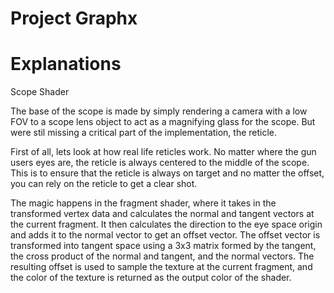 # Project Graphx


# Explanations

Scope Shader

The base of the scope is made by simply rendering a camera with a low FOV to a scope lens object to act as a magnifying glass for the scope. But were stil missing a critical part of the implementation, the reticle.

First of all, lets look at how real life reticles work. No matter where the gun users eyes are, the reticle is always centered to the middle of the scope. This is to ensure that the reticle is always on target and no matter the offset, you can rely on the reticle to get a clear shot.

The magic happens in the fragment shader, where it takes in the transformed vertex data and calculates the normal and tangent vectors at the current fragment. It then calculates the direction to the eye space origin and adds it to the normal vector to get an offset vector. The offset vector is transformed into tangent space using a 3x3 matrix formed by the tangent, the cross product of the normal and tangent, and the normal vectors. The resulting offset is used to sample the texture at the current fragment, and the color of the texture is returned as the output color of the shader.







